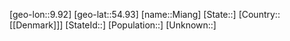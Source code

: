 ﻿---
location: [54.93,9.92]
type: City
tags:
- geo/City


SpocWebEntityId: 32458
isDeleted: false
confidential: public

---
[geo-lon::9.92]
[geo-lat::54.93]
[name::Miang]
[State::]
[Country::[[Denmark]]]
[StateId::]
[Population::]
[Unknown::]


